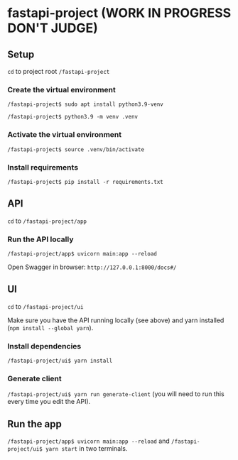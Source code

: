 # fastapi-project (WORK IN PROGRESS DON'T JUDGE)

## Setup

`cd` to project root `/fastapi-project`

### Create the virtual environment

`/fastapi-project$ sudo apt install python3.9-venv`

`/fastapi-project$ python3.9 -m venv .venv`

### Activate the virtual environment

`/fastapi-project$ source .venv/bin/activate`

### Install requirements

`/fastapi-project$ pip install -r requirements.txt`

## API

`cd` to `/fastapi-project/app`

### Run the API locally

`/fastapi-project/app$ uvicorn main:app --reload`

Open Swagger in browser: `http://127.0.0.1:8000/docs#/`

## UI

`cd` to `/fastapi-project/ui`

Make sure you have the API running locally (see above) and yarn installed (`npm install --global yarn`).

### Install dependencies

`/fastapi-project/ui$ yarn install`

### Generate client

`/fastapi-project/ui$ yarn run generate-client` (you will need to run this every time you edit the API).

## Run the app

`/fastapi-project/app$ uvicorn main:app --reload` and `/fastapi-project/ui$ yarn start` in two terminals.
